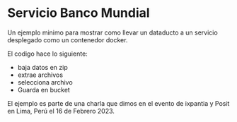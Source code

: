
<!-- README.md is generated from README.Rmd. Please edit that file -->

# Servicio Banco Mundial

<!-- badges: start -->
<!-- badges: end -->

Un ejemplo minimo para mostrar como llevar un dataducto a un servicio
desplegado como un contenedor docker.

El codigo hace lo siguiente:

- baja datos en zip
- extrae archivos
- selecciona archivo
- Guarda en bucket

El ejemplo es parte de una charla que dimos en el evento de ixpantia y
Posit en Lima, Perú el 16 de Febrero 2023.
